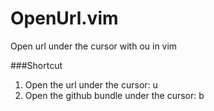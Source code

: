 OpenUrl.vim
===========

Open url under the cursor with <lead>ou in vim

###Shortcut
1. Open the url under the cursor: <leader>u
1. Open the github bundle under the cursor: <leader>b


